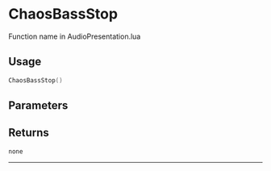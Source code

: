# ChaosBassStop
Function name in AudioPresentation.lua
## Usage
```lua
ChaosBassStop()
```
## Parameters

## Returns
`none`

---